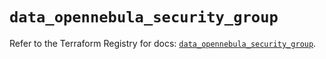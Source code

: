 # `data_opennebula_security_group`

Refer to the Terraform Registry for docs: [`data_opennebula_security_group`](https://registry.terraform.io/providers/opennebula/opennebula/1.5.0/docs/data-sources/security_group).

